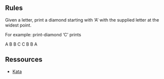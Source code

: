 ## Rules

Given a letter, print a diamond starting with ‘A’ with the supplied letter at the widest point.

For example: print-diamond ‘C’ prints

  A
 B B
C   C
 B B
  A

## Ressources

+ [Kata](http://codingdojo.org/kata/Diamond/)